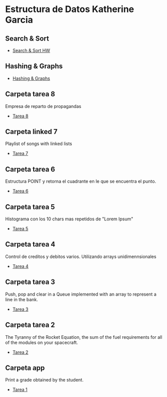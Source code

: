 # Estructura de Datos Katherine Garcia

## Search & Sort
- <a href="https://github.com/katherineggs/estructura-datos/tree/master/Search%26Sort/Tarea%20Mayo%203">Search & Sort HW</a>

## Hashing & Graphs
- <a href="https://github.com/katherineggs/estructura-datos/tree/master/Hashing%20%26%20Graphs">Hashing & Graphs</a>

## Carpeta tarea 8
Empresa de reparto de propagandas 
- <a href="https://github.com/katherineggs/estructura-datos/tree/master/tarea8">Tarea 8</a>

## Carpeta linked 7
Playlist of songs with linked lists
- <a href="https://github.com/katherineggs/estructura-datos/tree/master/linked7">Tarea 7</a>

## Carpeta tarea 6 
Estructura POINT y retorna el cuadrante en le que se encuentra el punto.
- <a href="https://github.com/katherineggs/estructura-datos/tree/master/tarea6">Tarea 6</a>

## Carpeta tarea 5 
Histograma con los 10 chars mas repetidos de "Lorem Ipsum"
- <a href="https://github.com/katherineggs/estructura-datos/tree/master/tarea5">Tarea 5</a>

## Carpeta tarea 4 
Control de creditos y debitos varios. Utilizando arrays unidimennsionales
- <a href="https://github.com/katherineggs/estructura-datos/tree/master/Tarea4">Tarea 4</a>

## Carpeta tarea 3 
Push, pop and clear in a Queue implemented with an array to represent a line in the bank.
- <a href="https://github.com/katherineggs/estructura-datos/tree/master/tarea3">Tarea 3</a>

## Carpeta tarea 2
The Tyranny of the Rocket Equation, the sum of the fuel requirements for all of the modules on your spacecraft.
- <a href="https://github.com/katherineggs/estructura-datos/tree/master/tarea2">Tarea 2</a>

## Carpeta app 
Print a grade obtained by the student.
- <a href="https://github.com/katherineggs/estructura-datos/tree/master/app">Tarea 1</a>